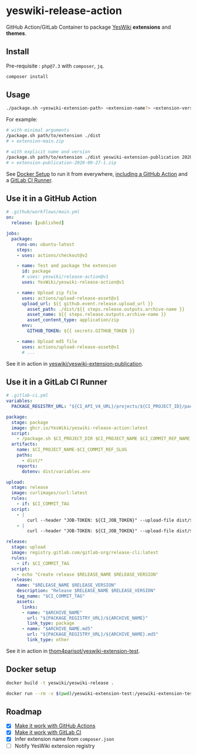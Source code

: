# yeswiki-release-action

GitHub Action/GitLab Container to package [YesWiki] **extensions** and **themes**.

## Install

Pre-requisite : `php@7.3` with `composer`, `jq`.

```bash
composer install
```

## Usage

```bash
./package.sh <yeswiki-extension-path> <extension-name?> <extension-version?>
```

For example:

```bash
# with minimal arguments
/package.sh path/to/extension ./dist
# > extension-main.zip

# with explicit name and version
/package.sh path/to/extension ./dist yeswiki-extension-publication 2020-09-27-1
# > extension-publication-2020-09-27-1.zip
```

See [Docker Setup](#docker-setup) to run it from everywhere, [including a GitHub Action](#use-it-in-a-github-action) and a [GitLab CI Runner](#use-it-in-a-gitlab-ci-runner).

## Use it in a GitHub Action

```yaml
# .github/workflows/main.yml
on:
  release: [published]

jobs:
  package:
    runs-on: ubuntu-latest
    steps:
    - uses: actions/checkout@v2

    - name: Test and package the extension
      id: package
      # uses: yeswiki/release-action@v1
      uses: YesWiki/yeswiki-release-action@v1

    - name: Upload zip file
      uses: actions/upload-release-asset@v1
      upload_url: ${{ github.event.release.upload_url }}
        asset_path: ./dist/${{ steps.release.outputs.archive-name }}
        asset_name: ${{ steps.release.outputs.archive-name }}
        asset_content_type: application/zip
      env:
        GITHUB_TOKEN: ${{ secrets.GITHUB_TOKEN }}

    - name: Upload md5 file
      uses: actions/upload-release-asset@v1
      # ...
```

See it in action in [yeswiki/yeswiki-extension-publication].

## Use it in a GitLab CI Runner

```yaml
# .gitlab-ci.yml
variables:
  PACKAGE_REGISTRY_URL: "${CI_API_V4_URL}/projects/${CI_PROJECT_ID}/packages/generic/CI_PROJECT_NAME/${CI_COMMIT_REF_NAME}"

package:
  stage: package
  image: ghcr.io/YesWiki/yeswiki-release-action:latest
  script:
    - /package.sh $CI_PROJECT_DIR $CI_PROJECT_NAME $CI_COMMIT_REF_NAME
  artifacts:
    name: $CI_PROJECT_NAME-$CI_COMMIT_REF_SLUG
    paths:
      - dist/*
    reports:
      dotenv: dist/variables.env

upload:
  stage: release
  image: curlimages/curl:latest
  rules:
    - if: $CI_COMMIT_TAG
  script:
    - |
        curl --header "JOB-TOKEN: ${CI_JOB_TOKEN}" --upload-file dist/${ARCHIVE_NAME} ${PACKAGE_REGISTRY_URL}/${ARCHIVE_NAME}
    - |
        curl --header "JOB-TOKEN: ${CI_JOB_TOKEN}" --upload-file dist/${ARCHIVE_NAME}.md5 ${PACKAGE_REGISTRY_URL}/${ARCHIVE_NAME}.md5

release:
  stage: upload
  image: registry.gitlab.com/gitlab-org/release-cli:latest
  rules:
    - if: $CI_COMMIT_TAG
  script:
    - echo "Create release $RELEASE_NAME $RELEASE_VERSION"
  release:
    name: "$RELEASE_NAME $RELEASE_VERSION"
    description: "Release $RELEASE_NAME $RELEASE_VERSION"
    tag_name: "$CI_COMMIT_TAG"
    assets:
      links:
      - name: "$ARCHIVE_NAME"
        url: "${PACKAGE_REGISTRY_URL}/${ARCHIVE_NAME}"
        link_type: package
      - name: "$ARCHIVE_NAME.md5"
        url: "${PACKAGE_REGISTRY_URL}/${ARCHIVE_NAME}.md5"
        link_type: other
```

See it in action in [thom4parisot/yeswiki-extension-test].

## Docker setup

```bash
docker build -t yeswiki/yeswiki-release .
```

```bash
docker run --rm -v $(pwd)/yeswiki-extension-test:/yeswiki-extension-test yeswiki/yeswiki-release yeswiki-extension-test
```

## Roadmap

- [x] [Make it work with GitHub Actions][yeswiki/yeswiki-extension-publication]
- [x] [Make it work with GitLab CI][thom4parisot/yeswiki-extension-test]
- [x] Infer extension name from `composer.json`
- [ ] Notify YesWiki extension registry

[YesWiki]: https://yeswiki.net
[yeswiki/yeswiki-extension-publication]: https://github.com/YesWiki/yeswiki-extension-publication
[thom4parisot/yeswiki-extension-test]: https://gitlab.com/thom4parisot/yeswiki-extension-test
